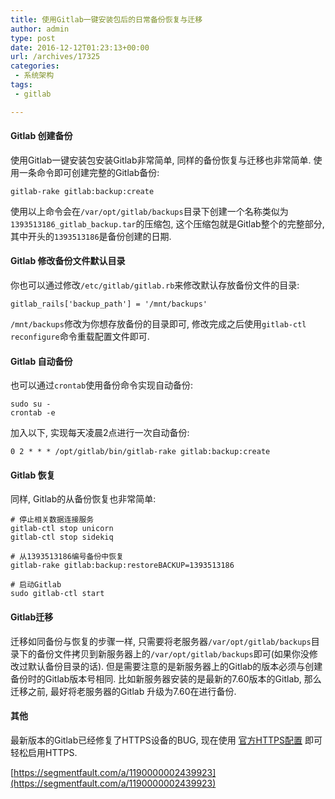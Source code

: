```yaml
---
title: 使用Gitlab一键安装包后的日常备份恢复与迁移
author: admin
type: post
date: 2016-12-12T01:23:13+00:00
url: /archives/17325
categories:
 - 系统架构
tags:
 - gitlab

---
```

#### **Gitlab 创建备份**

使用Gitlab一键安装包安装Gitlab非常简单, 同样的备份恢复与迁移也非常简单. 使用一条命令即可创建完整的Gitlab备份:

```
gitlab-rake gitlab:backup:create

```

使用以上命令会在`/var/opt/gitlab/backups`目录下创建一个名称类似为`1393513186_gitlab_backup.tar`的压缩包, 这个压缩包就是Gitlab整个的完整部分, 其中开头的`1393513186`是备份创建的日期.

#### **Gitlab 修改备份文件默认目录**

你也可以通过修改`/etc/gitlab/gitlab.rb`来修改默认存放备份文件的目录:

```
gitlab_rails['backup_path'] = '/mnt/backups'

```

`/mnt/backups`修改为你想存放备份的目录即可, 修改完成之后使用`gitlab-ctl reconfigure`命令重载配置文件即可.

#### **Gitlab 自动备份**

也可以通过`crontab`使用备份命令实现自动备份:

```
sudo su -
crontab -e

```

加入以下, 实现每天凌晨2点进行一次自动备份:

```
0 2 * * * /opt/gitlab/bin/gitlab-rake gitlab:backup:create
```

#### **Gitlab 恢复**

同样, Gitlab的从备份恢复也非常简单:

```
# 停止相关数据连接服务
gitlab-ctl stop unicorn
gitlab-ctl stop sidekiq

# 从1393513186编号备份中恢复
gitlab-rake gitlab:backup:restoreBACKUP=1393513186

# 启动Gitlab
sudo gitlab-ctl start
```

#### **Gitlab迁移**

迁移如同备份与恢复的步骤一样, 只需要将老服务器`/var/opt/gitlab/backups`目录下的备份文件拷贝到新服务器上的`/var/opt/gitlab/backups`即可(如果你没修改过默认备份目录的话). 但是需要注意的是新服务器上的Gitlab的版本必须与创建备份时的Gitlab版本号相同. 比如新服务器安装的是最新的7.60版本的Gitlab, 那么迁移之前, 最好将老服务器的Gitlab 升级为7.60在进行备份.

#### **其他**

最新版本的Gitlab已经修复了HTTPS设备的BUG, 现在使用 [官方HTTPS配置](https://gitlab.com/gitlab-org/omnibus-gitlab/blob/master/doc/settings/nginx.md) 即可轻松启用HTTPS.

[https://segmentfault.com/a/1190000002439923](https://segmentfault.com/a/1190000002439923)